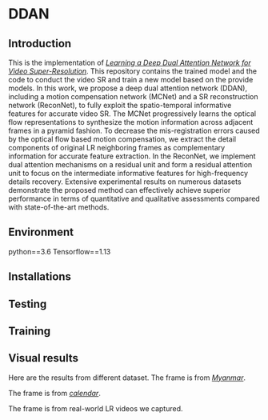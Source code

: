# DDAN
## Introduction
This is the implementation of [*Learning a Deep Dual Attention Network
for Video Super-Resolution*](https://ieeexplore.ieee.org/document/8995790). This repository contains the trained model and the code to conduct the video SR and train a new model based on the provide models. In this work, we propose a deep dual attention network (DDAN), including a motion compensation network (MCNet) and a SR reconstruction network (ReconNet), to fully exploit the spatio-temporal informative features for accurate video SR. The MCNet progressively learns the optical flow representations to synthesize the motion information across adjacent frames in a pyramid fashion. To decrease the mis-registration errors caused by the optical flow based motion compensation, we extract the detail components of original LR neighboring frames as complementary information for accurate feature extraction. In the ReconNet, we implement dual attention mechanisms on a residual unit and form a residual attention unit to focus on the intermediate informative features for high-frequency details recovery. Extensive experimental results on numerous datasets demonstrate the proposed method can effectively achieve superior performance in terms of quantitative and qualitative assessments compared with state-of-the-art methods.

## Environment
python==3.6
Tensorflow==1.13
## Installations

## Testing

## Training

## Visual results
Here are the results from different dataset.
The frame is from [*Myanmar*](https://ieeexplore.ieee.org/document/7444187).

The frame is from [*calendar*](https://openaccess.thecvf.com/content_cvpr_2017/papers/Caballero_Real-Time_Video_Super-Resolution_CVPR_2017_paper.pdf). 

The frame is from real-world LR videos we captured.
